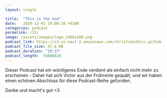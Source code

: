 ```yaml
---
layout: single

title:  "This is the end"
date:   2020-12-01 19:00:10 +0100
categories: podcast
permalink: /15/
image: /assets/images/logo_1400x100.png
podcast_link: https://s3.us-east-2.amazonaws.com/christianuhlcc.github.io/episodes/Podcast_Folge_15.mp3
podcast_file_size: 57,8 MB
podcast_duration: "29:37"
podcast_length:  56880820 
---
```


Dieser Podcast hat ein würdigeres Ende verdient als einfach nicht mehr zu erscheinen - Daher hat sich Victor aus der Frührente gequält, und wir haben einen schönen Abschluss für diese Podcast-Reihe gefunden. 

Danke und macht's gut  <3
